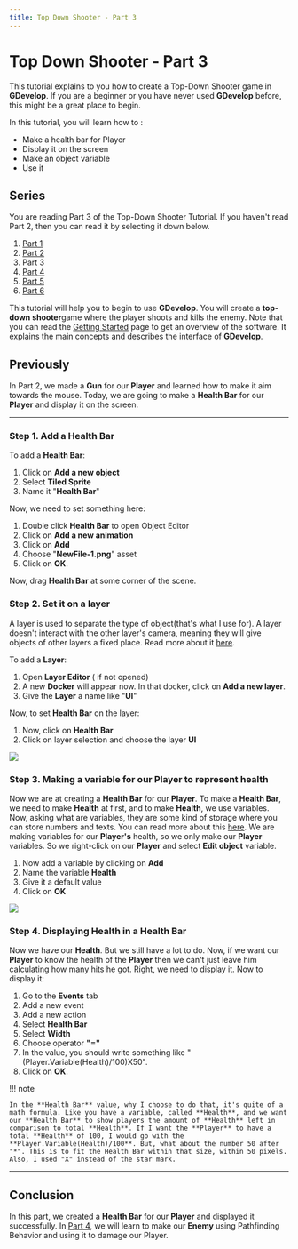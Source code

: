 ```yaml
---
title: Top Down Shooter - Part 3
---
```

# Top Down Shooter - Part 3

This tutorial explains to you how to create a Top-Down Shooter game in **GDevelop**. If you are a beginner or you have never used **GDevelop** before, this might be a great place to begin.

In this tutorial, you will learn how to :

- Make a health bar for Player
- Display it on the screen
- Make an object variable
- Use it

## Series

You are reading Part 3 of the Top-Down Shooter Tutorial. If you haven't read Part 2, then you can read it by selecting it down below.

1. [Part 1](/gdevelop5/tutorials/topdown-shooter)
2. [Part 2](/gdevelop5/tutorials/topdown-shooter/topdown-shooterPart2)
3. Part 3
4. [Part 4](/gdevelop5/tutorials/topdown-shooter/topdown-shooterPart4)
5. [Part 5](/gdevelop5/tutorials/topdown-shooter/topdown-shooterPart5)
6. [Part 6](/gdevelop5/tutorials/topdown-shooter/topdown-shooterPart6)

This tutorial will help you to begin to use **GDevelop**. You will create a **top-down shooter**game where the player shoots and kills the enemy. Note that you can read the [Getting Started](/gdevelop5/getting_started/) page to get an overview of the software. It explains the main concepts and describes the interface of **GDevelop**.

## Previously

In Part 2, we made a **Gun** for our **Player** and learned how to make it aim towards the mouse. Today, we are going to make a **Health Bar** for our **Player** and display it on the screen.

---

### Step 1. Add a Health Bar

To add a **Health Bar**:

1. Click on **Add a new object**
2. Select **Tiled Sprite**
3. Name it "**Health Bar**"

Now, we need to set something here:

1. Double click **Health Bar** to open Object Editor
2. Click on **Add a new animation**
3. Click on **Add**
4. Choose "**NewFile-1.png**" asset
5. Click on **OK**.

Now, drag **Health Bar** at some corner of the scene.

### Step 2. Set it on a layer

A layer is used to separate the type of object(that's what I use for). A layer doesn't interact with the other layer's camera, meaning they will give objects of other layers a fixed place. Read more about it [here](/gdevelop5/interface/scene-editor/layers-and-cameras).

To add a **Layer**:

1. Open **Layer Editor** ( if not opened)
2. A new **Docker** will appear now. In that docker, click on **Add a new layer**.
3. Give the **Layer** a name like "**UI**"

Now, to set **Health Bar** on the layer:

1. Now, click on **Health Bar**
2. Click on layer selection and choose the layer **UI**

![](/gdevelop5/tutorials/topdown-shooter/healthui.gif)

### Step 3. Making a variable for our Player to represent health

Now we are at creating a **Health Bar** for our **Player**. To make a **Health Bar**, we need to make **Health** at first, and to make **Health**, we use variables. Now, asking what are variables, they are some kind of storage where you can store numbers and texts. You can read more about this [here](/gdevelop5/all-features/variables/). We are making variables for our **Player's** health, so we only make our **Player** variables. So we right-click on our **Player** and select **Edit object** variable.

1. Now add a variable by clicking on **Add**
2. Name the variable **Health**
3. Give it a default value
4. Click on **OK**

![](/gdevelop5/tutorials/topdown-shooter/anim23.gif)

### Step 4. Displaying Health in a Health Bar

Now we have our **Health**. But we still have a lot to do. Now, if we want our **Player** to know the health of the **Player** then we can't just leave him calculating how many hits he got. Right, we need to display it. Now to display it:

1. Go to the **Events** tab
2. Add a new event
3. Add a new action
4. Select **Health Bar**
5. Select **Width**
6. Choose operator **"="**
7. In the value, you should write something like "(Player.Variable(Health)/100)X50".
8. Click on **OK**.

!!! note

    In the **Health Bar** value, why I choose to do that, it's quite of a math formula. Like you have a variable, called **Health**, and we want our **Health Bar** to show players the amount of **Health** left in comparison to total **Health**. If I want the **Player** to have a total **Health** of 100, I would go with the **Player.Variable(Health)/100**. But, what about the number 50 after "*". This is to fit the Health Bar within that size, within 50 pixels. Also, I used "X" instead of the star mark.

---

## Conclusion

In this part, we created a **Health Bar** for our **Player** and displayed it successfully. In [Part 4](/gdevelop5/tutorials/topdown-shooter/topdown-shooterPart4), we will learn to make our **Enemy** using Pathfinding Behavior and using it to damage our Player.
